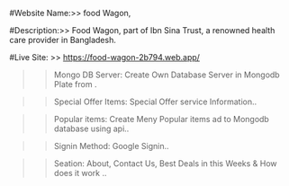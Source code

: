 #Website Name:>> food Wagon, 

#Description:>> Food Wagon, part of Ibn Sina Trust, a renowned health care provider in Bangladesh.

#Live Site: >> https://food-wagon-2b794.web.app/

>>
>> Mongo DB Server: Create Own Database Server in Mongodb Plate from .

>> Special Offer Items: Special Offer service Information..

>> Popular items: Create Meny Popular items ad to Mongodb database using api..

>> Signin Method: Google Signin..

>> Seation: About, Contact Us,  Best Deals in this Weeks & How does it work .. 


 



 
